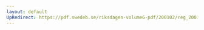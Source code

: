 ```yaml
---
layout: default
UpRedirect: https://pdf.swedeb.se/riksdagen-volumeG-pdf/200102/reg_200102/reg_200102_0534.pdf
---
```

